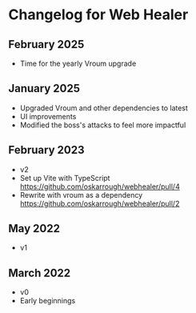 # Changelog for Web Healer

## February 2025

- Time for the yearly Vroum upgrade

## January 2025

- Upgraded Vroum and other dependencies to latest
- UI improvements
- Modified the boss's attacks to feel more impactful

## February 2023

- v2
- Set up Vite with TypeScript https://github.com/oskarrough/webhealer/pull/4
- Rewrite with vroum as a dependency https://github.com/oskarrough/webhealer/pull/2

## May 2022

- v1

## March 2022

- v0
- Early beginnings
